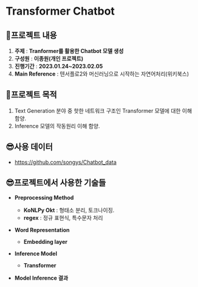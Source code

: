 # **Transformer Chatbot**

## 💬프로젝트 내용
1. **주제** : **Tranformer를 활용한 Chatbot 모델 생성**
2. **구성원** : **이종원(개인 프로젝트)**
3. **진행기간** : **2023.01.24~2023.02.05**
4. **Main Reference** : 텐서플로2와 머신러닝으로 시작하는 자연어처리(위키북스)

## 👻프로젝트 목적
1. Text Generation 분야 중 핫한 네트워크 구조인 Transformer 모델에 대한 이해 함양.
2. Inference 모델의 작동원리 이해 함양.

## 😎사용 데이터
  - https://github.com/songys/Chatbot_data

## 😎프로젝트에서 사용한 기술들
* **Preprocessing Method**
  - **KoNLPy Okt** : 형태소 분리, 토크나이징.
  - **regex** : 정규 표현식, 특수문자 처리

* **Word Representation**
  - **Embedding layer**

* **Inference Model**
  - **Transformer**

* **Model Inference 결과**



